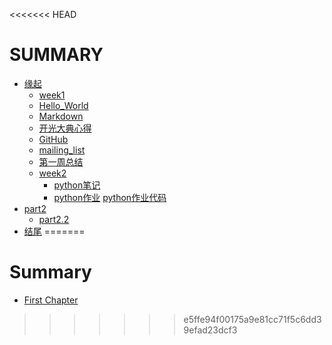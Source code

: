 <<<<<<< HEAD
# SUMMARY
* [缘起](/source/begin.md)
  * [week1](source/part1/week1/introduction.md)
   * [Hello_World](source/part1/week1/Hello_World.md)
   * [Markdown](source/part1/week1/Markdown.md)
   * [开光大典心得](source/part1/week1/开光大典心得.md)
   * [GitHub](source/part1/week1/GitHub.md)
   * [mailing_list](source/part1/week1/mailing_list.md)
   * [第一周总结](source/part1/week1/summary_week1.md)
  * [week2](/source/part1/week2/introduction.md)
	* [python笔记](source/part1/week2/python.md)
	* [python作业](source/part1/week2/Guess_the_number.md)
     [python作业代码](source/src/iippy-1/guess_the_number.py)
* [part2](./source/part2/introduction)
  * [part2.2](./source/part2/1.md)
* [结尾](./source/end.md)
=======
# Summary
* [First Chapter](chapter1.md)
>>>>>>> e5ffe94f00175a9e81cc71f5c6dd39efad23dcf3
